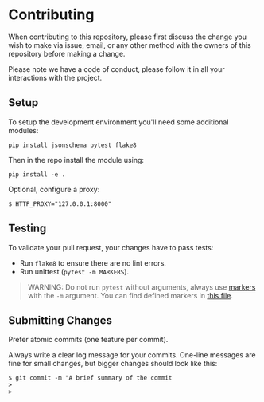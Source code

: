 # Contributing

When contributing to this repository, please first discuss the change you wish to make via issue, email, or any other method with the owners of this repository before making a change.

Please note we have a code of conduct, please follow it in all your interactions with the project.

## Setup
To setup the development environment you'll need some additional modules:

    pip install jsonschema pytest flake8

Then in the repo install the module using:

    pip install -e .

Optional, configure a proxy:

    $ HTTP_PROXY="127.0.0.1:8000"

## Testing

To validate your pull request, your changes have to pass tests:
- Run `flake8` to ensure there are no lint errors.
- Run unittest (`pytest -m MARKERS`).

> WARNING: Do not run `pytest` without arguments, always use [markers](https://docs.pytest.org/en/6.2.x/example/markers.html) with the `-m` argument.
> You can find defined markers in [this file](./pytest.ini).

## Submitting Changes

Prefer atomic commits (one feature per commit).

Always write a clear log message for your commits. One-line messages are fine for small changes, but bigger changes should look like this:

    $ git commit -m "A brief summary of the commit
    >
    >

